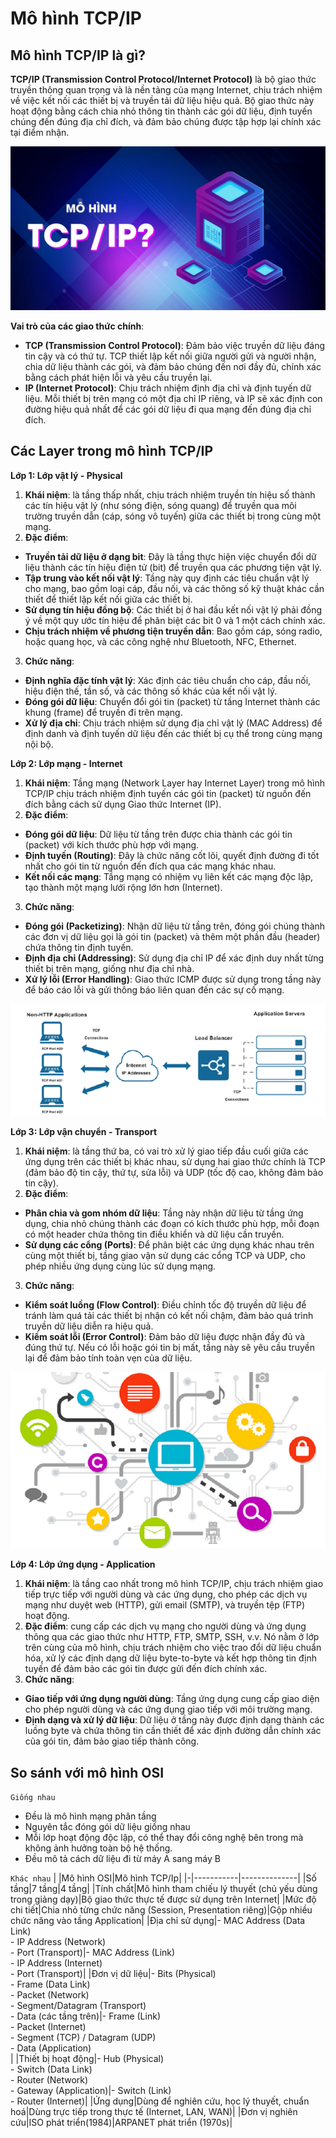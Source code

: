# Mô hình TCP/IP
## Mô hình TCP/IP là gì?
**TCP/IP (Transmission Control Protocol/Internet Protocol)** là bộ giao thức truyền thông quan trọng và là nền tảng của mạng Internet, chịu trách nhiệm về việc kết nối các thiết bị và truyền tải dữ liệu hiệu quả. Bộ giao thức này hoạt động bằng cách chia nhỏ thông tin thành các gói dữ liệu, định tuyến chúng đến đúng địa chỉ đích, và đảm bảo chúng được tập hợp lại chính xác tại điểm nhận.

![alt text](../images/TCPIPmodel.jpg)

**Vai trò của các giao thức chính**:
- **TCP (Transmission Control Protocol)**: Đảm bảo việc truyền dữ liệu đáng tin cậy và có thứ tự. TCP thiết lập kết nối giữa người gửi và người nhận, chia dữ liệu thành các gói, và đảm bảo chúng đến nơi đầy đủ, chính xác bằng cách phát hiện lỗi và yêu cầu truyền lại.
- **IP (Internet Protocol)**: Chịu trách nhiệm định địa chỉ và định tuyến dữ liệu. Mỗi thiết bị trên mạng có một địa chỉ IP riêng, và IP sẽ xác định con đường hiệu quả nhất để các gói dữ liệu đi qua mạng đến đúng địa chỉ đích.
## Các Layer trong mô hình TCP/IP
**Lớp 1: Lớp vật lý - Physical**
1. **Khái niệm**: là tầng thấp nhất, chịu trách nhiệm truyền tín hiệu số thành các tín hiệu vật lý (như sóng điện, sóng quang) để truyền qua môi trường truyền dẫn (cáp, sóng vô tuyến) giữa các thiết bị trong cùng một mạng.
2. **Đặc điểm**:
- **Truyền tải dữ liệu ở dạng bit**: Đây là tầng thực hiện việc chuyển đổi dữ liệu thành các tín hiệu điện tử (bit) để truyền qua các phương tiện vật lý. 
- **Tập trung vào kết nối vật lý**: Tầng này quy định các tiêu chuẩn vật lý cho mạng, bao gồm loại cáp, đầu nối, và các thông số kỹ thuật khác cần thiết để thiết lập kết nối giữa các thiết bị. 
- **Sử dụng tín hiệu đồng bộ**: Các thiết bị ở hai đầu kết nối vật lý phải đồng ý về một quy ước tín hiệu để phân biệt các bit 0 và 1 một cách chính xác.
- **Chịu trách nhiệm về phương tiện truyền dẫn**: Bao gồm cáp, sóng radio, hoặc quang học, và các công nghệ như Bluetooth, NFC, Ethernet.
3. **Chức năng**:
- **Định nghĩa đặc tính vật lý**: Xác định các tiêu chuẩn cho cáp, đầu nối, hiệu điện thế, tần số, và các thông số khác của kết nối vật lý.
- **Đóng gói dữ liệu**: Chuyển đổi gói tin (packet) từ tầng Internet thành các khung (frame) để truyền đi trên mạng.
- **Xử lý địa chỉ**: Chịu trách nhiệm sử dụng địa chỉ vật lý (MAC Address) để định danh và định tuyến dữ liệu đến các thiết bị cụ thể trong cùng mạng nội bộ.

**Lớp 2: Lớp mạng - Internet**
1. **Khái niệm**: Tầng mạng (Network Layer hay Internet Layer) trong mô hình TCP/IP chịu trách nhiệm định tuyến các gói tin (packet) từ nguồn đến đích bằng cách sử dụng Giao thức Internet (IP).
2. **Đặc điểm**:
- **Đóng gói dữ liệu**: Dữ liệu từ tầng trên được chia thành các gói tin (packet) với kích thước phù hợp với mạng.
- **Định tuyến (Routing)**: Đây là chức năng cốt lõi, quyết định đường đi tốt nhất cho gói tin từ nguồn đến đích qua các mạng khác nhau.
- **Kết nối các mạng**: Tầng mạng có nhiệm vụ liên kết các mạng độc lập, tạo thành một mạng lưới rộng lớn hơn (Internet).
3. **Chức năng**:
- **Đóng gói (Packetizing)**: Nhận dữ liệu từ tầng trên, đóng gói chúng thành các đơn vị dữ liệu gọi là gói tin (packet) và thêm một phần đầu (header) chứa thông tin định tuyến.
- **Định địa chỉ (Addressing)**: Sử dụng địa chỉ IP để xác định duy nhất từng thiết bị trên mạng, giống như địa chỉ nhà.
- **Xử lý lỗi (Error Handling)**: Giao thức ICMP được sử dụng trong tầng này để báo cáo lỗi và gửi thông báo liên quan đến các sự cố mạng.

![alt text](../images/Internet.jpg)

**Lớp 3: Lớp vận chuyển - Transport**
1. **Khái niệm**: là tầng thứ ba, có vai trò xử lý giao tiếp đầu cuối giữa các ứng dụng trên các thiết bị khác nhau, sử dụng hai giao thức chính là TCP (đảm bảo độ tin cậy, thứ tự, sửa lỗi) và UDP (tốc độ cao, không đảm bảo tin cậy).
2. **Đặc điểm**:
- **Phân chia và gom nhóm dữ liệu**: Tầng này nhận dữ liệu từ tầng ứng dụng, chia nhỏ chúng thành các đoạn có kích thước phù hợp, mỗi đoạn có một header chứa thông tin điều khiển và dữ liệu cần truyền.
- **Sử dụng các cổng (Ports)**: Để phân biệt các ứng dụng khác nhau trên cùng một thiết bị, tầng giao vận sử dụng các cổng TCP và UDP, cho phép nhiều ứng dụng cùng lúc sử dụng mạng.
3. **Chức năng**:
- **Kiểm soát luồng (Flow Control)**: Điều chỉnh tốc độ truyền dữ liệu để tránh làm quá tải các thiết bị nhận có kết nối chậm, đảm bảo quá trình truyền dữ liệu diễn ra hiệu quả.
- **Kiểm soát lỗi (Error Control)**: Đảm bảo dữ liệu được nhận đầy đủ và đúng thứ tự. Nếu có lỗi hoặc gói tin bị mất, tầng này sẽ yêu cầu truyền lại để đảm bảo tính toàn vẹn của dữ liệu.

![alt text](../images/Transport.jpg)

**Lớp 4: Lớp ứng dụng - Application**
1. **Khái niệm**: là tầng cao nhất trong mô hình TCP/IP, chịu trách nhiệm giao tiếp trực tiếp với người dùng và các ứng dụng, cho phép các dịch vụ mạng như duyệt web (HTTP), gửi email (SMTP), và truyền tệp (FTP) hoạt động.
2. **Đặc điểm**: cung cấp các dịch vụ mạng cho người dùng và ứng dụng thông qua các giao thức như HTTP, FTP, SMTP, SSH, v.v. Nó nằm ở lớp trên cùng của mô hình, chịu trách nhiệm cho việc trao đổi dữ liệu chuẩn hóa, xử lý các định dạng dữ liệu byte-to-byte và kết hợp thông tin định tuyến để đảm bảo các gói tin được gửi đến đích chính xác.
3. **Chức năng**:
- **Giao tiếp với ứng dụng người dùng**: Tầng ứng dụng cung cấp giao diện cho phép người dùng và các ứng dụng giao tiếp với môi trường mạng.
- **Định dạng và xử lý dữ liệu**: Dữ liệu ở tầng này được định dạng thành các luồng byte và chứa thông tin cần thiết để xác định đường dẫn chính xác của gói tin, đảm bảo giao tiếp thành công.
## So sánh với mô hình OSI
`Giống nhau`
- Đều là mô hình mạng phân tầng
- Nguyên tắc đóng gói dữ liệu giống nhau
- Mỗi lớp hoạt động độc lập, có thể thay đổi công nghệ bên trong mà không ảnh hưởng toàn bộ hệ thống.
- Đều mô tả cách dữ liệu đi từ máy A sang máy B

`Khác nhau`
| |Mô hình OSI|Mô hình TCP/Ip|
|-|-----------|--------------|
|Số tầng|7 tầng|4 tầng|
|Tính chất|Mô hình tham chiếu lý thuyết (chủ yếu dùng trong giảng dạy)|Bộ giao thức thực tế được sử dụng trên Internet|
|Mức độ chi tiết|Chia nhỏ từng chức năng (Session, Presentation riêng)|Gộp nhiều chức năng vào tầng Application|
|Địa chỉ sử dụng|- MAC Address (Data Link)<br>- IP Address (Network)<br>- Port (Transport)|- MAC Address (Link)<br>- IP Address (Internet)<br>- Port (Transport)|
|Đơn vị dữ liệu|- Bits (Physical)<br>- Frame (Data Link)<br>- Packet (Network)<br>- Segment/Datagram (Transport)<br>- Data (các tầng trên)|- Frame (Link)<br>- Packet (Internet)<br>- Segment (TCP) / Datagram (UDP)<br>- Data (Application)<br>|
|Thiết bị hoạt động|- Hub (Physical)<br>- Switch (Data Link)<br>- Router (Network)<br>- Gateway (Application)|- Switch (Link)<br>- Router (Internet)|
|Ứng dụng|Dùng để nghiên cứu, học lý thuyết, chuẩn hoá|Dùng trực tiếp trong thực tế (Internet, LAN, WAN)|
|Đơn vị nghiên cứu|ISO phát triển(1984)|ARPANET phát triển (1970s)|
 

